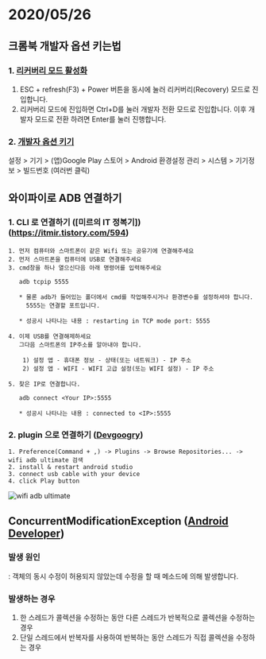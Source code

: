 # 2020/05/26

## 크롬북 개발자 옵션 키는법 

### 1. [리커버리 모드 활성화](http://blog.poin2.com/2015/07/how-to-enter-chromebook-dev-mode/)
1. ESC + refresh(F3) + Power 버튼을 동시에 눌러 리커버리(Recovery) 모드로 진입합니다.
2. 리커버리 모드에 진입하면 Ctrl+D를 눌러 개발자 전환 모드로 진입합니다. 이후 개발자 모드로 전환 하려면 Enter를 눌러 진행합니다.

### 2. [개발자 옵션 키기](https://faith-developer.tistory.com/190)
설정 > 기기 > (앱)Google Play 스토어 > Android 환경설정 관리 > 시스템 > 기기정보 > 빌드번호 (여러번 클릭)

## 와이파이로 ADB 연결하기 

### 1. CLI 로 연결하기 ([미르의 IT 정복기])(https://itmir.tistory.com/594)


    1. 먼저 컴퓨터와 스마트폰이 같은 Wifi 또는 공유기에 연결해주세요
    2. 먼저 스마트폰을 컴퓨터에 USB로 연결해주세요
    3. cmd창을 하나 열으신다음 아래 명령어를 입력해주세요
       
       adb tcpip 5555
       
       * 물론 adb가 들어있는 폴더에서 cmd를 작업해주시거나 환경변수를 설정하셔야 합니다.
         5555는 연결할 포트입니다.
       
       * 성공시 나타나는 내용 : restarting in TCP mode port: 5555

    4. 이제 USB를 연결해제하세요
       그다음 스마트폰의 IP주소를 알아내야 합니다.

        1) 설정 앱 - 휴대폰 정보 - 상태(또는 네트워크) - IP 주소
        2) 설정 앱 - WIFI - WIFI 고급 설정(또는 WIFI 설정) - IP 주소

    5. 찾은 IP로 연결합니다. 
       
       adb connect <Your IP>:5555

       * 성공시 나타나는 내용 : connected to <IP>:5555
      

### 2. plugin 으로 연결하기 ([Devgoogry](https://googry.tistory.com/23))
    
    1. Preference(Command + ,) -> Plugins -> Browse Repositories... -> wifi adb ultimate 검색
    2. install & restart android studio
    3. connect usb cable with your device
    4. click Play button 
    
![wifi adb ultimate](https://t1.daumcdn.net/cfile/tistory/99361C3359993DAC0C)

## ConcurrentModificationException ([Android Developer](https://developer.android.com/reference/kotlin/java/util/ConcurrentModificationException))

### 발생 원인 
: 객체의 동시 수정이 허용되지 않았는데 수정을 할 때 메소드에 의해 발생합니다. 

### 발생하는 경우 
1. 한 스레드가 콜렉션을 수정하는 동안 다른 스레드가 반복적으로 콜렉션을 수정하는 경우
2. 단일 스레드에서 반복자를 사용하여 반복하는 동안 스레드가 직접 콜렉션을 수정하는 경우 
